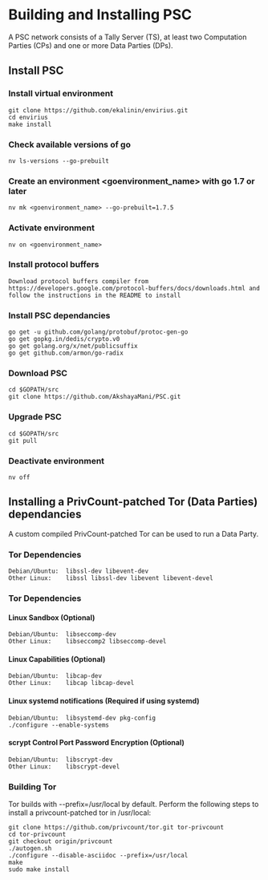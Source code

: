 # Building and Installing PSC

A PSC network consists of a Tally Server (TS), at least two Computation Parties (CPs) and one or more Data Parties (DPs). 

## Install PSC

### Install virtual environment

    git clone https://github.com/ekalinin/envirius.git
    cd envirius
    make install

### Check available versions of go

    nv ls-versions --go-prebuilt

### Create an environment <goenvironment_name> with go 1.7 or later

    nv mk <goenvironment_name> --go-prebuilt=1.7.5

### Activate environment

    nv on <goenvironment_name>

### Install protocol buffers

    Download protocol buffers compiler from https://developers.google.com/protocol-buffers/docs/downloads.html and follow the instructions in the README to install

### Install PSC dependancies

    go get -u github.com/golang/protobuf/protoc-gen-go
    go get gopkg.in/dedis/crypto.v0
    go get golang.org/x/net/publicsuffix
    go get github.com/armon/go-radix

### Download PSC

    cd $GOPATH/src
    git clone https://github.com/AkshayaMani/PSC.git

### Upgrade PSC

    cd $GOPATH/src
    git pull

### Deactivate environment

    nv off

## Installing a PrivCount-patched Tor (Data Parties) dependancies

A custom compiled PrivCount-patched Tor can be used to run a Data Party.

### Tor Dependencies

    Debian/Ubuntu:  libssl-dev libevent-dev
    Other Linux:    libssl libssl-dev libevent libevent-devel

### Tor Dependencies

#### Linux Sandbox (Optional)

    Debian/Ubuntu:  libseccomp-dev
    Other Linux:    libseccomp2 libseccomp-devel

#### Linux Capabilities (Optional)

    Debian/Ubuntu:  libcap-dev
    Other Linux:    libcap libcap-devel


#### Linux systemd notifications (Required if using systemd)

    Debian/Ubuntu:  libsystemd-dev pkg-config
    ./configure --enable-systems

#### scrypt Control Port Password Encryption (Optional)

    Debian/Ubuntu:  libscrypt-dev
    Other Linux:    libscrypt-devel

### Building Tor

Tor builds with --prefix=/usr/local by default. Perform the following steps to install a privcount-patched tor in /usr/local:

    git clone https://github.com/privcount/tor.git tor-privcount
    cd tor-privcount
    git checkout origin/privcount
    ./autogen.sh
    ./configure --disable-asciidoc --prefix=/usr/local
    make
    sudo make install

